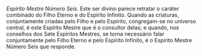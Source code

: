 *Espírito Mestre Número Seis*. Este ser divino parece retratar o caráter combinado do Filho Eterno e do Espírito Infinito. Quando as criaturas, conjuntamente criadas pelo Filho e pelo Espírito, congregam-se no universo central, é este Espírito Mestre que é o consultor delas; e quando, nos conselhos dos Sete Espíritos Mestres, se torna necessário falar conjuntamente pelo Filho Eterno e pelo Espírito Infinito, é o Espírito Mestre Número Seis que responde.